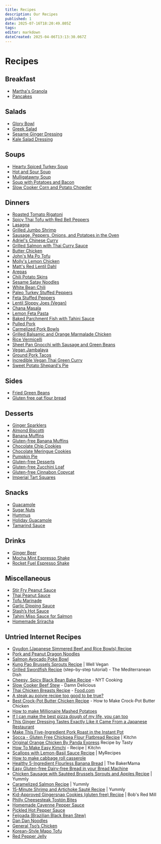```yaml
---
title: Recipes
description: Our Recipes
published: 1
date: 2025-07-16T18:20:49.805Z
tags: 
editor: markdown
dateCreated: 2025-04-06T13:13:30.067Z
---
```


# Recipes

## Breakfast

* [Martha's Granola](/recipes/breakfast/marthas-granola.md)
* [Pancakes](/recipes/breakfast/pancakes.md)

## Salads

* [Glory Bowl](/recipes/salads/glory-bowl.md)
* [Greek Salad](/recipes/salads/greek-salad.md)
* [Sesame Ginger Dressing](/recipes/salads/sesame-ginger-dressing.md)
* [Kale Salad Dressing](/recipes/salads/kale-salad-dressing.md)

## Soups

* [Hearty Spiced Turkey Soup](/recipes/soups/hearty-spiced-turkey-soup.md)
* [Hot and Sour Soup](https://www.allrecipes.com/recipe/13185/chinese-spicy-hot-and-sour-soup/)
* [Mulligatawny Soup](https://thewanderlustkitchen.com/indian-mulligatawny-soup)
* [Soup with Potatoes and Bacon](/recipes/soups/potato-bacon-soup.md)
* [Slow Cooker Corn and Potato Chowder](https://slowcookergourmet.net/slow-cooker-corn-and-potato-chowder/)

## Dinners

* [Roasted Tomato Rigatoni](/recipes/dinners/roasted-tomato-rigatoni.md)
* [Spicy Thai Tofu with Red Bell Peppers](/recipes/dinners/spicy-thai-tofu-with-red-bell-peppers.md)
* [Lasagna](/recipes/dinners/lasagna.md)
* [Grilled Jumbo Shrimp](/recipes/dinners/grilled-jumbo-shrimp.md)
* [Sausage, Peppers, Onions, and Potatoes in the Oven](/recipes/dinners/sausage-peppers-onions-and-potatoes-in-the-oven.md)
* [Adriel's Chinese Curry](/recipes/dinners/adriels-chinese-curry.md)
* [Grilled Salmon with Thai Curry Sauce](/recipes/dinners/grilled-salmon-with-thai-curry-sauce.md)
* [Butter Chicken](/recipes/dinners/butter-chicken.md)
* [John's Ma Po Tofu](/recipes/dinners/johns-ma-po-tofu.md)
* [Molly's Lemon Chicken](/recipes/dinners/mollys-lemon-chicken.md)
* [Matt's Red Lentil Dahl](/recipes/dinners/matts-red-lentil-dahl.md)
* [Arepas](/recipes/dinners/arepas.md)
* [Chili Potato Skins](/recipes/dinners/chili-potato-skins.md)
* [Sesame Satay Noodles](/recipes/dinners/sesame-satay-noodles.md)
* [White Bean Chili](/recipes/dinners/white-bean-chili.md)
* [Paleo Turkey Stuffed Peppers](http://www.foodnetwork.ca/recipe/paleo-turkey-stuffed-peppers/16964/)
* [Feta Stuffed Peppers](https://www.umassmed.edu/nutrition/ibd-aid/entrees/oat-stuffed-peppers/)
* [Lentil Sloppy Joes (Vegan)](http://kblog.lunchboxbunch.com/2015/07/lentil-sloppy-joes.html?m=1)
* [Chana Masala](https://www.seriouseats.com/recipes/2016/04/channa-masala-recipe.html)
* [Lemon Feta Pasta](https://themom100.com/recipe/linguine-lemon-feta-basil/)
* [Baked Parchment Fish with Tahini Sauce](https://www.umassmed.edu/nutrition/ibd-aid/entrees/baked-fish-in-a-parcel-with-miso-sauce/)
* [Pulled Pork](http://allrecipes.com/recipe/92462/slow-cooker-texas-pulled-pork/)
* [Carmelized Pork Bowls](https://www.recipetineats.com/vietnamese-caramelised-pork-bowls/)
* [Grilled Balsamic and Orange Marmalade Chicken](http://www.kensfoods.com/recdetail.php?id=148)
* [Rice Vermicelli](http://www.saucy-spatula.com/recipes/singapore-style-rice-vermicelli/Singapore-style)
* [Sheet Pan Gnocchi with Sausage and Green Beans](/recipes/miscellaneous/sheet-pan-gnocchi-with-sausage-and-green-beans.md)
* [Vegan Jambalaya](/recipes/dinners/vegan-jambalaya.md)
* [Ground Pork Tacos](/recipes/dinners/ground-pork-tacos.md)
* [Incredible Vegan Thai Green Curry](https://rainbowplantlife.com/vegan-thai-green-curry/#recipe)
* [Sweet Potato Shepard's Pie](/recipes/dinners/sheppards-pie.md)

## Sides

* [Fried Green Beans](/recipes/sides/fried-green-beans.md)
* [Gluten free oat flour bread](https://www.abbeyverigin.com/gluten-free-oat-flour-sandwich-bread-recipe/)
## Desserts

* [Ginger Sparklers](/recipes/desserts/ginger-sparklers.md)
* [Almond Biscotti](/recipes/desserts/almond-biscotti.md)
* [Banana Muffins](/recipes/desserts/banana-muffins.md)
* [Gluten-free Banana Muffins](/recipes/desserts/gluten-free-banana-muffins.md)
* [Chocolate Chip Cookies](/recipes/desserts/chocolate-chip-cookies.md)
* [Chocolate Meringue Cookies](/recipes/desserts/chocolate-meringue-cookies.md)
* [Pumpkin Pie](/recipes/desserts/pumpkin-pie.md)
* [Gluten-free Desserts](http://www.onegreenplanet.org/vegan-food/soy-free-gluten-free-and-dairy-free-desserts/)
* [Gluten-free Zucchini Loaf](https://meaningfuleats.com/gluten-free-zucchini-bread/)
* [Gluten-free Cinnabon Copycat](https://recreatinghappiness.com/breakfast-recipes/gluten-free-cinnabon-copycat-cinnamon-roll-recipe-updated-and-now-easier-to-make/)
* [Imperial Tart Squares](/recipes/desserts/imperial-tart-squares.md)

## Snacks

* [Guacamole](/recipes/snacks/guacamole.md)
* [Sugar Nuts](/recipes/snacks/sugar-nuts.md)
* [Hummus](/recipes/snacks/hummus.md)
* [Holiday Guacamole](/recipes/snacks/holiday-guacamole.md)
* [Tamarind Sauce](/recipes/snacks/tamarind-sauce.md)

## Drinks

* [Ginger Beer](/recipes/drinks/ginger-beer.md)
* [Mocha Mint Espresso Shake](/recipes/drinks/mocha-mint-espresso-shake.md)
* [Rocket Fuel Espresso Shake](/recipes/drinks/rocket-fuel-espresso-shake.md)

## Miscellaneous

* [Stir Fry Peanut Sauce](/recipes/miscellaneous/stir-fry-peanut-sauce.md)
* [Thai Peanut Sauce](/recipes/miscellaneous/thai-peanut-sauce.md)
* [Tofu Marinade](/recipes/miscellaneous/tofu-marinade.md)
* [Garlic Dipping Sauce](/recipes/miscellaneous/garlic-dipping-sauce.md)
* [Stash’s Hot Sauce](/recipes/miscellaneous/stashs-hot-sauce.md)
* [Tahini Miso Sauce for Salmon](https://www.umassmed.edu/nutrition/ibd-aid/entrees/baked-fish-in-a-parcel-with-miso-sauce/)
* [Homemade Sriracha](https://www.allrecipes.com/recipe/235276/how-to-make-homemade-sriracha-sauce/)

## Untried Internet Recipes

* [Gyudon (Japanese Simmered Beef and Rice Bowls) Recipe](https://www.seriouseats.com/gyudon-japanese-simmered-beef-and-rice-bowl-recipe)
* [Pork and Peanut Dragon Noodles](https://www.budgetbytes.com/pork-peanut-dragon-noodles/)
* [Salmon Avocado Poke Bowl](https://www.simplyrecipes.com/recipes/salmon_avocado_poke_bowl/)
* [Kung Pao Brussels Sprouts Recipe](https://wellvegan.com/side/spicy-kung-pao-brussels-sprouts?fbclid=IwAR0cAcGLWgpZ5z777HG6YniUuC5oOoKdicKwe8kXlP34VuTbAxo_mTAOjhc) | Well Vegan
* [Grilled Swordfish Recipe](https://www.themediterraneandish.com/grilled-swordfish-recipe/) (step-by-step tutorial) - The Mediterranean Dish
* [Cheesy, Spicy Black Bean Bake Recipe](https://cooking.nytimes.com/recipes/1020705-cheesy-spicy-black-bean-bake) - NYT Cooking
* [Slow Cooker Beef Stew](https://damndelicious.net/2016/10/07/slow-cooker-beef-stew/) - Damn Delicious
* [Thai Chicken Breasts Recipe](https://www.food.com/recipe/thai-chicken-breasts-108105?c=print&rid=108105&fbclid=IwAR0JTxvFn1sdcZQioa8tbiqJvR9v--Lqjx3BRGbpSnbReBIAIcXrpbHm9AE) - [Food.com](http://Food.com)
* [A steak au poivre recipe too good to be true?](https://thetakeout.com/recipe-steak-au-poivre-marco-pierre-white-1832713940)
* [Best Crock-Pot Butter Chicken Recipe](https://www.delish.com/cooking/recipe-ideas/recipes/a57494/crock-pot-butter-chicken-recipe/) - How to Make Crock-Pot Butter Chicken
* [How to make Millionaire Mashed Potatoes](https://thetakeout.com/how-to-make-millionaire-mashed-potatoes-1821637928)
* [If I can make the best pizza dough of my life, you can too](https://thetakeout.com/recipe-how-to-make-pizza-dough-1827812406)
* [This Ginger Dressing Tastes Exactly Like it Came From a Japanese Restaurant](https://skillet.lifehacker.com/this-ginger-dressing-tastes-exactly-like-it-came-from-a-1827997044)
* [Make This Five-Ingredient Pork Roast in the Instant Pot](https://skillet.lifehacker.com/this-kimchi-pork-roast-will-warm-you-to-your-bones-1829755972)
* [Socca - Gluten Free Chickpea Flour Flatbread Recipe](https://www.thekitchn.com/how-to-make-socca-a-naturally-gluten-free-chickpea-flatbread-cooking-lessons-from-the-kitchn-169513?utm_source=facebook&utm_medium=social&utm_campaign=managed) | Kitchn
* [Original Orange Chicken By Panda Express](https://tasty.co/recipe/original-orange-chicken-by-panda-express) Recipe by Tasty
* [How To Make Easy Kimchi](https://www.thekitchn.com/how-to-make-easy-kimchi-at-home-189390) - Recipe | Kitchn
* [Scallops with Lemon-Basil Sauce Recipe](https://www.myrecipes.com/recipe/scallops-lemon-basil-sauce) | MyRecipes
* [How to make cabbage roll casserole](https://casserole.cooktopcove.com/2017/03/08/how-to-make-cabbage-roll-casserole-/?src=fbfan_59124&t=fbunpub_casserolekitchen&up=20170429)
* [Healthy 5-Ingredient Flourless Banana Bread](https://thebakermama.com/recipes/5-ingredient-flourless-banana-bread/) | The BakerMama
* [Easy Gluten-free Dairy-free Bread in your Bread Machine](https://mygluten-freekitchen.com/easy-gluten-free-dairy-free-bread-in-bread-machine/)
* [Chicken Sausage with Sautéed Brussels Sprouts and Apples Recipe](https://www.yummly.com/recipe/Chicken-Sausage-with-Sauteed-Brussels-Sprouts-and-Apples-1979764) | Yummly
* [Caramelized Salmon Recipe](https://www.yummly.com/recipe/Caramelized-Salmon-1741600) | Yummly
* [15-Minute Shrimp and Artichoke Sauté Recipe](https://www.yummly.com/recipe/15-Minute-Shrimp-and-Artichoke-Saute-1071895) | Yummly
* [Kid-Approved Gingersnap Cookies (gluten free) Recipe](https://www.bobsredmill.com/recipes/how-to-make/kid-approved-gingersnap-cookies-gluten-free/) | Bob's Red Mill
* [Philly Cheesesteak Tostón Bites](https://hispanickitchen.com/recipes/philly-cheesesteak-toston-bites/#.WE3Oqvd401s.facebook)
* [Homemade Cayenne Pepper Sauce](https://www.chilipeppermadness.com/recipes/cayenne-pepper-sauce/)
* [Pickled Hot Pepper Sauce](http://phickle.com/we-can-phickle-that-hot-pepper-sauce/)
* [Feijoada (Brazilian Black Bean Stew)](https://www.curiouscuisiniere.com/feijoada-brazilian-black-bean-stew/)
* [Dan Dan Noodles](https://thewoksoflife.com/dan-dan-noodles/)
* [General Tso’s Chicken](https://basicswithbabish.co/basicsepisodes/generaltsoschicken)
* [Korean-Style Mapo Tofu](https://shop.momofuku.com/blogs/recipes/korean-style-mapo-tofu-over-noodles?utm_source=Engaged+60+Day+w%2Fo+Gmail&utm_medium=email&utm_campaign=082723+-++%40jamesyworld+Recipe+%2801H8Q4MZJ9Z9AQ0RP4ZZHG3D55%29&utm_klaviyo_id=01H01F5DFN8DW6VXESDYNAD6P2&_kx=sTzuSZDeVUkLvV-NtOOPp4evXoN4BSJBvzzLTRVPl20%3D.Xmer2E)
* [Red Pepper Jelly](https://lifehacker.com/easy-pepper-jelly-recipe-for-canning-1850809366?utm_source=regular)
